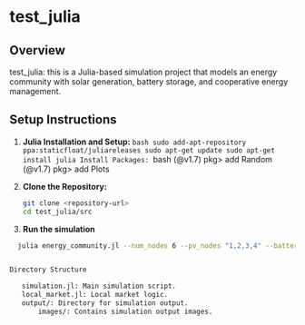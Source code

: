 # test_julia

## Overview

test_julia: this is a Julia-based simulation project that models an energy community with solar generation, battery storage, and cooperative energy management.

## Setup Instructions

1. **Julia Installation and Setup:**
    ``bash
    sudo add-apt-repository ppa:staticfloat/juliareleases
    sudo apt-get update
    sudo apt-get install julia
Install Packages:
    ``bash
    (@v1.7) pkg> add Random
    (@v1.7) pkg> add Plots

2. **Clone the Repository:**

   ```bash
   git clone <repository-url>
   cd test_julia/src

3.  **Run the simulation**

 ```bash
   julia energy_community.jl --num_nodes 6 --pv_nodes "1,2,3,4" --battery_nodes "2,3,5" --cooperative --cooperative_nodes "1,2,3,4"


Directory Structure

    simulation.jl: Main simulation script.
    local_market.jl: Local market logic.
    output/: Directory for simulation output.
        images/: Contains simulation output images.

